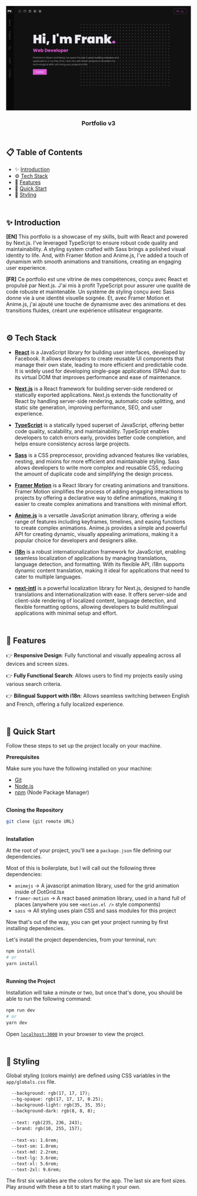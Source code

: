 <div align="center">
      <a href="https://devfrank.vercel.app" target="_blank"><img src="public/assets/preview.png" alt="Project Banner">   </a>
<h3>Portfolio v3</h3>
</div>

## <br/> 📋 Table of Contents

- ✨ [Introduction](#introduction)
- ⚙️ [Tech Stack](#tech-stack)
- 📝 [Features](#features)
- 🚀 [Quick Start](#quick-start)
- 🎨 [Styling](#styling)


## <br/> <a name="introduction">✨ Introduction</a>

**[EN]** This portfolio is a showcase of my skills, built with React and powered by Next.js. I've leveraged TypeScript to ensure robust code quality and maintainability. A styling system crafted with Sass brings a polished visual identity to life. And, with Framer Motion and Anime.js, I've added a touch of dynamism with smooth animations and transitions, creating an engaging user experience.

**[FR]** Ce portfolio est une vitrine de mes compétences, conçu avec React et propulsé par Next.js. J'ai mis à profit TypeScript pour assurer une qualité de code robuste et maintenable. Un système de styling conçu avec Sass donne vie à une identité visuelle soignée. Et, avec Framer Motion et Anime.js, j'ai ajouté une touche de dynamisme avec des animations et des transitions fluides, créant une expérience utilisateur engageante.

## <br/> <a name="tech-stack">⚙️ Tech Stack</a>

- [**React**](https://react.dev/reference/react) is a JavaScript library for building user interfaces, developed by Facebook. It allows developers to create reusable UI components that manage their own state, leading to more efficient and predictable code. It is widely used for developing single-page applications (SPAs) due to its virtual DOM that improves performance and ease of maintenance.

- [**Next.js**](https://nextjs.org/docs) is a React framework for building server-side rendered or statically exported applications. Next.js extends the functionality of React by handling server-side rendering, automatic code splitting, and static site generation, improving performance, SEO, and user experience.

- [**TypeScript**](https://www.typescriptlang.org/docs/) is a statically typed superset of JavaScript, offering better code quality, scalability, and maintainability. TypeScript enables developers to catch errors early, provides better code completion, and helps ensure consistency across large projects.

- [**Sass**](https://sass-lang.com/guide/) is a CSS preprocessor, providing advanced features like variables, nesting, and mixins for more efficient and maintainable styling. Sass allows developers to write more complex and reusable CSS, reducing the amount of duplicate code and simplifying the design process.

- [**Framer Motion**](https://www.framer.com/motion/) is a React library for creating animations and transitions. Framer Motion simplifies the process of adding engaging interactions to projects by offering a declarative way to define animations, making it easier to create complex animations and transitions with minimal effort.

- [**Anime.js**](https://animejs.com/documentation/) is a versatile JavaScript animation library, offering a wide range of features including keyframes, timelines, and easing functions to create complex animations. Anime.js provides a simple and powerful API for creating dynamic, visually appealing animations, making it a popular choice for developers and designers alike.

- [**i18n**](https://www.i18next.com/) is a robust internationalization framework for JavaScript, enabling seamless localization of applications by managing translations, language detection, and formatting. With its flexible API, i18n supports dynamic content translation, making it ideal for applications that need to cater to multiple languages.

- [**next-intl**](https://next-intl-docs.vercel.app/docs/) is a powerful localization library for Next.js, designed to handle translations and internationalization with ease. It offers server-side and client-side rendering of localized content, language detection, and flexible formatting options, allowing developers to build multilingual applications with minimal setup and effort.

## <br/> <a name="features">📝 Features</a>

👉 **Responsive Design**: Fully functional and visually appealing across all devices and screen sizes.

👉 **Fully Functional Search**: Allows users to find my projects easily using various search criteria.

👉 **Bilingual Support with i18n**: Allows seamless switching between English and French, offering a fully localized experience.

## <br/> <a name="quick-start">🚀 Quick Start</a>

Follow these steps to set up the project locally on your machine.

**Prerequisites**

Make sure you have the following installed on your machine:

- [Git](https://git-scm.com/)
- [Node.js](https://nodejs.org/en)
- [npm](https://www.npmjs.com/) (Node Package Manager)

<br/>**Cloning the Repository**

```bash
git clone {git remote URL}
```

<br/>**Installation**

At the root of your project, you'll see a `package.json` file defining our dependencies.

Most of this is boilerplate, but I will call out the following three dependencies:

- `animejs` -> A javascript animation library, used for the grid animation inside of DotGrid.tsx
- `framer-motion` -> A react based animation library, used in a hand full of places (anywhere you see `<motion.el />` style components)
- `sass` -> All styling uses plain CSS and sass modules for this project

Now that's out of the way, you can get your project running by first installing dependencies.

Let's install the project dependencies, from your terminal, run:

```bash
npm install
# or
yarn install
```

<br/>**Running the Project**

Installation will take a minute or two, but once that's done, you should be able to run the following command:

```bash
npm run dev
# or
yarn dev
```

Open [`localhost:3000`](http://localhost:3000) in your browser to view the project.


## <br/> <a name="styling">🎨 Styling</a>

Global styling (colors mainly) are defined using CSS variables in the `app/globals.css` file.

```
  --background: rgb(17, 17, 17);
  --bg-opaque: rgb(17, 17, 17, 0.25);
  --background-light: rgb(35, 35, 35);
  --background-dark: rgb(8, 8, 8);

  --text: rgb(235, 236, 243);
  --brand: rgb(10, 255, 157);

  --text-xs: 1.6rem;
  --text-sm: 1.8rem;
  --text-md: 2.2rem;
  --text-lg: 3.6rem;
  --text-xl: 5.6rem;
  --text-2xl: 9.6rem;
```

The first six variables are the colors for the app. The last six are font sizes. Play around with these a bit to start making it your own.
